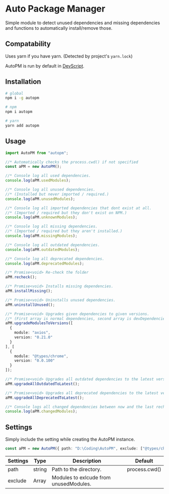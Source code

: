 # Auto Package Manager

Simple module to detect unused dependencies and missing dependencies and functions to automatically install/remove those.

## Compatability

Uses yarn if you have yarn. (Detected by project's `yarn.lock`)

AutoPM is run by default in [DevScript](https://www.npmjs.com/package/ts-devscript).

## Installation

```bash
# global
npm i -g autopm

# npm
npm i autopm

# yarn
yarn add autopm
```

## Usage

```TypeScript
import AutoPM from "autopm";

//* Automatically checks the process.cwd() if not specified
const aPM = new AutoPM();

//* Console log all used dependencies.
console.log(aPM.usedModules);

//* Console log all unused dependencies.
//* (Installed but never imported / required.)
console.log(aPM.unusedModules);

//* Console log all imported dependencies that dont exist at all.
//* (Imported / required but they don't exist on NPM.)
console.log(aPM.unknownModules);

//* Console log all missing dependencies.
//* (Imported / required but they aren't installed.)
console.log(aPM.missingModules);

//* Console log all outdated dependencies.
console.log(aPM.outdatedModules);

//* Console log all deprecated dependencies.
console.log(aPM.deprecatedModules);

//* Promise<void> Re-check the folder
aPM.recheck();

//* Promise<void> Installs missing dependencies.
aPM.installMissing();

//* Promise<void> Uninstalls unused dependencies.
aPM.uninstallUnused();

//* Promise<void> Upgrades given dependencies to given versions.
//* (First array is normal dependencies, second array is devDependencies.)
aPM.upgradeModulesToVersions([
  {
    module: "axios",
    version: "0.21.0"
  }
], [
  {
    module: "@types/chrome",
    version: "0.0.100"
  }
]);

//* Promise<void> Upgrades all outdated dependencies to the latest version.
aPM.upgradeAllOutdatedToLatest();

//* Promise<void> Upgrades all deprecated dependencies to the latest version.
aPM.upgradeAllDeprecatedToLatest();

//* Console logs all changed dependencies between now and the last recheck.
console.log(aPM.changedModules);
```

## Settings

Simply include the setting while creating the AutoPM instance.

```Typescript
const aPM = new AutoPM({ path: "D:\Coding\AutoPM", exclude: ["@types/chrome"] });
```

| Settings | Type          | Description                            | Default       |
| -------- | ------------- | -------------------------------------- | ------------- |
| path     | string        | Path to the directory.                 | process.cwd() |
| exclude  | Array<string> | Modules to exlcude from unusedModules. |               |
